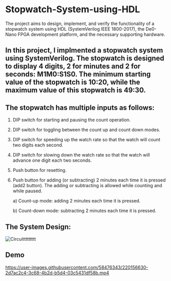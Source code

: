 # Stopwatch-System-using-HDL
The project aims to design, implement, and verify the functionality of a stopwatch system using HDL (SystemVerilog IEEE 1800-2017), the De0-Nano FPGA development platform, and the necessary supporting hardware.


## In this project, I implmented a stopwatch system using SystemVerilog. The stopwatch is designed to display 4 digits, 2 for minutes and 2 for seconds: M1M0:S1S0. The minimum starting value of the stopwatch is 10:20, while the maximum value of this stopwatch is 49:30. 

## The stopwatch has multiple inputs as follows:
1) DIP switch for starting and pausing the count operation. 
2) DIP switch for toggling between the count up and count down modes. 
3) DIP switch for speeding up the watch rate so that the watch will count two digits each second.
4) DIP switch for slowing down the watch rate so that the watch will advance one digit each two seconds.
5) Push button for resetting.
6) Push button for adding (or subtracting) 2 minutes each time it is pressed (add2 button). The adding or subtracting is allowed while counting and while paused.

    a) Count-up mode: adding 2 minutes each time it is pressed.
    
    b) Count-down mode: subtracting 2 minutes each time it is pressed.

## The System Design:
![Circuittttttttt](https://user-images.githubusercontent.com/58476343/220156895-a488efcb-2bc4-416e-8e87-995051a1c0b9.jpg)


## Demo <a name="demo"></a>

https://user-images.githubusercontent.com/58476343/220156630-2d7ac2c4-3c68-4b2d-b5d4-03c5431df58b.mp4

